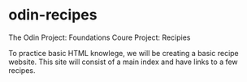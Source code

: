 # odin-recipes

The Odin Project: Foundations Coure
Project: Recipies

To practice basic HTML knowlege, we will be creating a basic recipe website.
This site will consist of a main index and have links to a few recipes.
